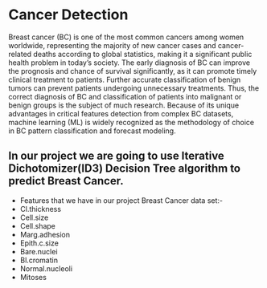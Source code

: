 # Cancer Detection 

Breast cancer (BC) is one of the most common cancers among women worldwide, representing the majority of new cancer cases and cancer-related deaths according to global statistics, making it a significant public health problem in today’s society. 
The early diagnosis of BC can improve the prognosis and chance of survival significantly, as it can promote timely clinical treatment to patients. Further accurate classification of benign tumors can prevent patients undergoing unnecessary treatments. 
Thus, the correct diagnosis of BC and classification of patients into malignant or benign groups is the subject of much research. Because of its unique advantages
in critical features detection from complex BC datasets, machine learning (ML) is widely recognized as the
methodology of choice in BC pattern classification and forecast modeling.

## In our project we are going to use Iterative Dichotomizer(ID3) Decision Tree algorithm to predict Breast Cancer.

* Features that we have in our project Breast Cancer data set:-
* Cl.thickness
* Cell.size
* Cell.shape
* Marg.adhesion
* Epith.c.size
* Bare.nuclei
* Bl.cromatin
* Normal.nucleoli
* Mitoses

